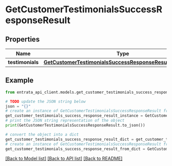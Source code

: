 # GetCustomerTestimonialsSuccessResponseResult


## Properties

Name | Type | Description | Notes
------------ | ------------- | ------------- | -------------
**testimonials** | [**GetCustomerTestimonialsSuccessResponseResultTestimonials**](GetCustomerTestimonialsSuccessResponseResultTestimonials.md) |  | 

## Example

```python
from entrata_api_client.models.get_customer_testimonials_success_response_result import GetCustomerTestimonialsSuccessResponseResult

# TODO update the JSON string below
json = "{}"
# create an instance of GetCustomerTestimonialsSuccessResponseResult from a JSON string
get_customer_testimonials_success_response_result_instance = GetCustomerTestimonialsSuccessResponseResult.from_json(json)
# print the JSON string representation of the object
print(GetCustomerTestimonialsSuccessResponseResult.to_json())

# convert the object into a dict
get_customer_testimonials_success_response_result_dict = get_customer_testimonials_success_response_result_instance.to_dict()
# create an instance of GetCustomerTestimonialsSuccessResponseResult from a dict
get_customer_testimonials_success_response_result_from_dict = GetCustomerTestimonialsSuccessResponseResult.from_dict(get_customer_testimonials_success_response_result_dict)
```
[[Back to Model list]](../README.md#documentation-for-models) [[Back to API list]](../README.md#documentation-for-api-endpoints) [[Back to README]](../README.md)


